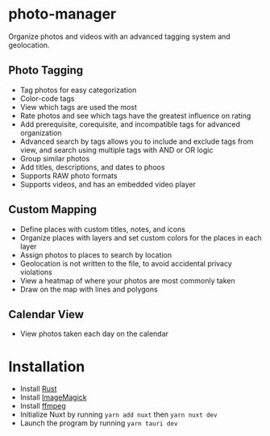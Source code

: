 # photo-manager

Organize photos and videos with an advanced tagging system and geolocation.

## Photo Tagging
- Tag photos for easy categorization
- Color-code tags
- View which tags are used the most
- Rate photos and see which tags have the greatest influence on rating
- Add prerequisite, corequisite, and incompatible tags for advanced organization
- Advanced search by tags allows you to include and exclude tags from view, and search using multiple tags with AND or OR logic
- Group similar photos
- Add titles, descriptions, and dates to phoos
- Supports RAW photo formats
- Supports videos, and has an embedded video player

## Custom Mapping
- Define places with custom titles, notes, and icons
- Organize places with layers and set custom colors for the places in each layer
- Assign photos to places to search by location
- Geolocation is not written to the file, to avoid accidental privacy violations
- View a heatmap of where your photos are most commonly taken
- Draw on the map with lines and polygons

## Calendar View
- View photos taken each day on the calendar

# Installation
- Install [Rust](https://www.rust-lang.org/learn/get-started)
- Install [ImageMagick](https://imagemagick.org/script/download.php)
- Install [ffmpeg](https://ffmpeg.org/download.html)
- Initialize Nuxt by running `yarn add nuxt` then `yarn nuxt dev`
- Launch the program by running `yarn tauri dev`
